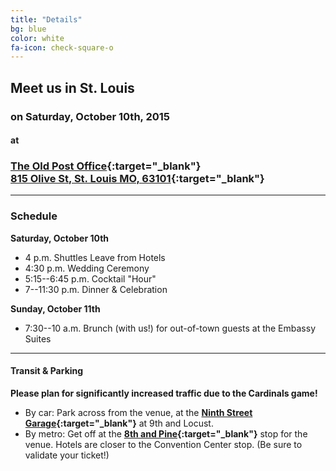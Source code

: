 ```yaml
---
title: "Details"
bg: blue
color: white
fa-icon: check-square-o
---
```


## **Meet us in St. Louis**

### on Saturday, October 10th, 2015

#### at
 
### **[The Old Post Office](http://oldpostofficestl.com/){:target="_blank"}** <br>[815 Olive St, St. Louis MO, 63101](https://www.google.com/maps?ll=38.629057,-90.192944&z=16&t=m&hl=en-US&gl=US&mapclient=embed&cid=16792576850699164824){:target="_blank"}

-------------------------

### **Schedule**

**Saturday, October 10th**

* 4 p.m. Shuttles Leave from Hotels
* 4:30 p.m. Wedding Ceremony
* 5:15--6:45 p.m. Cocktail "Hour"
* 7--11:30 p.m. Dinner & Celebration

**Sunday, October 11th**

* 7:30--10 a.m.  Brunch (with us!) for out-of-town guests at the Embassy Suites

-------------------------

#### **Transit & Parking**

**Please plan for significantly increased traffic due to the Cardinals game!**

* By car: Park across from the venue, at the **[Ninth Street Garage](https://www.google.com/maps/place/N+9th+St+%26+Locust+St,+St+Louis,+MO+63101/@38.6298545,-90.1929609,17z/data=!4m2!3m1!1s0x87d8b318e46a07eb:0xd43af225cbe6122a){:target="_blank"}** at 9th and Locust.
* By metro: Get off at the **[8th and Pine](https://www.google.com/maps/place/8th+and+Pine+Metrolink+Station/@38.627908,-90.192705,17z/data=!3m1!4b1!4m2!3m1!1s0x87d8b3193f742a2d:0x2e8ce342f1b2d0a5){:target="_blank"}** stop for the venue. Hotels are closer to the Convention Center stop. (Be sure to validate your ticket!)


<!--
<div class="icontain" height="300">
<iframe src="https://www.google.com/maps/embed?pb=!1m18!1m12!1m3!1d3116.8866905752934!2d-90.19253482248763!3d38.628487672892284!2m3!1f0!2f0!3f0!3m2!1i1024!2i768!4f13.1!3m3!1m2!1s0x87d8b319202f6377%3A0xe90b37acc15f1c98!2sOLD+POST+OFFICE+-+ST.+LOUIS!5e0!3m2!1sen!2sus!4v1425090253860" width="600" height="300" frameborder="0" style="border:0"></iframe>
</div>
-->